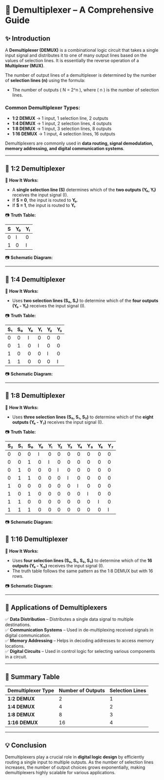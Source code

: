 # 📘 Demultiplexer – A Comprehensive Guide

## ✨ Introduction
A **Demultiplexer (DEMUX)** is a combinational logic circuit that takes a single input signal and distributes it to one of many output lines based on the values of selection lines. It is essentially the reverse operation of a **Multiplexer (MUX)**.

The number of output lines of a demultiplexer is determined by the number of **selection lines (n)** using the formula:

- The number of outputs \( N = 2^n \), where \( n \) is the number of selection lines.

### Common Demultiplexer Types:
- **1:2 DEMUX** → 1 input, 1 selection line, 2 outputs
- **1:4 DEMUX** → 1 input, 2 selection lines, 4 outputs
- **1:8 DEMUX** → 1 input, 3 selection lines, 8 outputs
- **1:16 DEMUX** → 1 input, 4 selection lines, 16 outputs

Demultiplexers are commonly used in **data routing, signal demodulation, memory addressing, and digital communication systems**.

---

## 📌 1:2 Demultiplexer

🔹 **How It Works:**
- A **single selection line (S)** determines which of the **two outputs (Y₀, Y₁)** receives the input signal (I).
- If **S = 0**, the input is routed to **Y₀**.
- If **S = 1**, the input is routed to **Y₁**.

📷 **Truth Table:**

| S  | Y₀ | Y₁ |
|----|----|----|
| 0  | I  | 0  |
| 1  | 0  | I  |

📷 **Schematic Diagram:**

---

## 📌 1:4 Demultiplexer

🔹 **How It Works:**
- Uses **two selection lines (S₀, S₁)** to determine which of the **four outputs (Y₀ - Y₃)** receives the input signal (I).

📷 **Truth Table:**

| S₁ | S₀ | Y₀ | Y₁ | Y₂ | Y₃ |
|----|----|----|----|----|----|
| 0  | 0  | I  | 0  | 0  | 0  |
| 0  | 1  | 0  | I  | 0  | 0  |
| 1  | 0  | 0  | 0  | I  | 0  |
| 1  | 1  | 0  | 0  | 0  | I  |

📷 **Schematic Diagram:**

---

## 📌 1:8 Demultiplexer

🔹 **How It Works:**
- Uses **three selection lines (S₀, S₁, S₂)** to determine which of the **eight outputs (Y₀ - Y₇)** receives the input signal (I).

📷 **Truth Table:**

| S₂ | S₁ | S₀ | Y₀ | Y₁ | Y₂ | Y₃ | Y₄ | Y₅ | Y₆ | Y₇ |
|----|----|----|----|----|----|----|----|----|----|----|
| 0  | 0  | 0  | I  | 0  | 0  | 0  | 0  | 0  | 0  | 0  |
| 0  | 0  | 1  | 0  | I  | 0  | 0  | 0  | 0  | 0  | 0  |
| 0  | 1  | 0  | 0  | 0  | I  | 0  | 0  | 0  | 0  | 0  |
| 0  | 1  | 1  | 0  | 0  | 0  | I  | 0  | 0  | 0  | 0  |
| 1  | 0  | 0  | 0  | 0  | 0  | 0  | I  | 0  | 0  | 0  |
| 1  | 0  | 1  | 0  | 0  | 0  | 0  | 0  | I  | 0  | 0  |
| 1  | 1  | 0  | 0  | 0  | 0  | 0  | 0  | 0  | I  | 0  |
| 1  | 1  | 1  | 0  | 0  | 0  | 0  | 0  | 0  | 0  | I  |

📷 **Schematic Diagram:**


## 📌 1:16 Demultiplexer

🔹 **How It Works:**
- Uses **four selection lines (S₀, S₁, S₂, S₃)** to determine which of the **16 outputs (Y₀ - Y₁₅)** receives the input signal (I).
- The truth table follows the same pattern as the 1:8 DEMUX but with 16 rows.

📷 **Schematic Diagram:**

---

## 📌 Applications of Demultiplexers
✅ **Data Distribution** – Distributes a single data signal to multiple destinations.  
✅ **Communication Systems** – Used in de-multiplexing received signals in digital communication.  
✅ **Memory Addressing** – Helps in decoding addresses to access memory locations.  
✅ **Digital Circuits** – Used in control logic for selecting various components in a circuit.  

---

## 📌 Summary Table

| Demultiplexer Type | Number of Outputs | Selection Lines |
|-------------------|------------------|-----------------|
| **1:2 DEMUX**    | 2                | 1               |
| **1:4 DEMUX**    | 4                | 2               |
| **1:8 DEMUX**    | 8                | 3               |
| **1:16 DEMUX**   | 16               | 4               |

---

## 💡 Conclusion
Demultiplexers play a crucial role in **digital logic design** by efficiently routing a single input to multiple outputs. As the number of selection lines increases, the number of output choices grows exponentially, making demultiplexers highly scalable for various applications.
